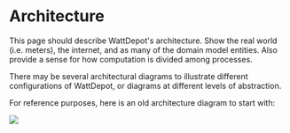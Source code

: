# Architecture

This page should describe WattDepot's architecture. Show the real world (i.e. meters), the internet, and as many of the domain model entities. Also provide a sense for how computation is divided among processes.

There may be several architectural diagrams to illustrate different configurations of WattDepot, or diagrams at different levels of abstraction.

For reference purposes, here is an old architecture diagram to start with:

<img class="img-responsive" src="https://raw.github.com/wattdepot/wattdepot/master/docs/overview/architecture.png">
